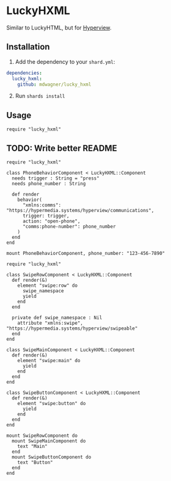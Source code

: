 # LuckyHXML

Similar to LuckyHTML, but for [Hyperview](https://hyperview.org/).

## Installation

1. Add the dependency to your `shard.yml`:

  ```yaml
  dependencies:
    lucky_hxml:
      github: mdwagner/lucky_hxml
  ```

2. Run `shards install`

## Usage

```crystal
require "lucky_hxml"
```

## TODO: Write better README

```crystal
require "lucky_hxml"

class PhoneBehaviorComponent < LuckyHXML::Component
  needs trigger : String = "press"
  needs phone_number : String

  def render
    behavior(
      "xmlns:comms": "https://hypermedia.systems/hyperview/communications",
      trigger: trigger,
      action: "open-phone",
      "comms:phone-number": phone_number
    )
  end
end

mount PhoneBehaviorComponent, phone_number: "123-456-7890"
```

```crystal
require "lucky_hxml"

class SwipeRowComponent < LuckyHXML::Component
  def render(&)
    element "swipe:row" do
      swipe_namespace
      yield
    end
  end

  private def swipe_namespace : Nil
    attribute "xmlns:swipe", "https://hypermedia.systems/hyperview/swipeable"
  end
end

class SwipeMainComponent < LuckyHXML::Component
  def render(&)
    element "swipe:main" do
      yield
    end
  end
end

class SwipeButtonComponent < LuckyHXML::Component
  def render(&)
    element "swipe:button" do
      yield
    end
  end
end

mount SwipeRowComponent do
  mount SwipeMainComponent do
    text "Main"
  end
  mount SwipeButtonComponent do
    text "Button"
  end
end
```
